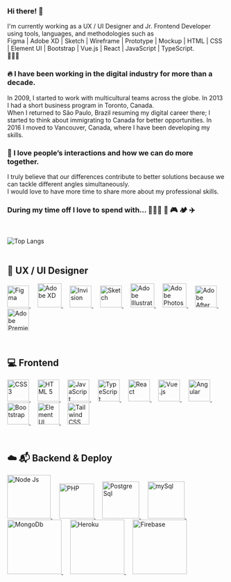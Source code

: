 ### Hi there! 👋
I'm currently working as a UX / UI Designer and Jr. Frontend Developer using tools, languages, and methodologies such as<br>
Figma | Adobe XD | Sketch | Wireframe | Prototype | Mockup | HTML | CSS | Element UI | Bootstrap | Vue.js | React | JavaScript | TypeScript.
<br>
🚀🚀🚀
<br>
### 🔥 I have been working in the digital industry for more than a decade.
In 2009, I started to work with multicultural teams across the globe. In 2013 I had a short business program in Toronto, Canada.<br>
When I returned to São Paulo, Brazil resuming my digital career there; I started to think about immigrating to Canada for better opportunities. In 2016 I moved to Vancouver, Canada, where I have been developing my skills.

### 🥰 I love people’s interactions and how we can do more together.
I truly believe that our differences contribute to better solutions because we can tackle different angles simultaneously.<br>
I would love to have more time to share more about my professional skills.

### During my time off I love to spend with... 👨‍👩‍👦 🚵 🎮 🏕️ ✈️
<br>

![Top Langs](https://github-readme-stats.vercel.app/api/top-langs/?username=kleber-smartdev)
<br><br>


## 📱 UX / UI Designer
<p align="left"> 
  <a href="https://www.figma.com/" target="_blank" rel="noreferrer">
    <img src="https://kleberux.com/imgs/figma.svg" alt="Figma" title="Figma" height="50"/>
  </a>
  &nbsp;&nbsp;&nbsp;
  <a href="https://www.adobe.com/products/xd.html" target="_blank" rel="noreferrer">
    <img src="https://kleberux.com/imgs/adobe_xd.svg" alt="Adobe XD" title="Adobe XD" height="55"/>
  </a>
  &nbsp;&nbsp;&nbsp;
  <a href="https://www.invisionapp.com" target="_blank" rel="noreferrer">
    <img src="https://kleberux.com/imgs/invision.svg" alt="Invision" title="Invision" height="50"/>
  </a>
  &nbsp;&nbsp;&nbsp;
  <a href="https://www.sketch.com" target="_blank" rel="noreferrer">
    <img src="https://kleberux.com/imgs/sketch.svg" alt="Sketch" title="Sketch" height="50"/>
  </a>
  &nbsp;&nbsp;&nbsp;
  <a href="https://www.adobe.com/in/products/illustrator.html" target="_blank" rel="noreferrer">
    <img src="https://kleberux.com/imgs/adobe-illus.svg" alt="Adobe Illustrator" title="Adobe Illustrator" height="55"/>
  </a>
  &nbsp;&nbsp;&nbsp;
  <a href="https://www.photoshop.com/en" target="_blank" rel="noreferrer">
    <img src="https://kleberux.com/imgs/adobe-photo.svg" alt="Adobe Photoshop" title="Adobe Photoshop" height="55"/>
  </a>
   &nbsp;&nbsp;&nbsp;
  <a href="https://www.photoshop.com/en" target="_blank" rel="noreferrer">
    <img src="https://kleberux.com/imgs/adobe-after.svg" alt="Adobe After Effects" title="Adobe After Effects" height="50"/>
  </a>
   &nbsp;&nbsp;&nbsp;
  <a href="https://www.photoshop.com/en" target="_blank" rel="noreferrer">
    <img src="https://kleberux.com/imgs/adobe-prem.svg" alt="Adobe Premiere" title="Adobe Premiere" height="50"/>
  </a> 
</p>
<br>

## 💻 Frontend
<p align="left">
  <a href="https://www.w3schools.com/css/" target="_blank" rel="noreferrer">
    <img src="https://kleberux.com/imgs/css-3.svg" alt="CSS 3" title="CSS 3" height="50"/>
  </a>
  &nbsp;&nbsp;&nbsp;
  <a href="https://www.w3.org/html/" target="_blank" rel="noreferrer">
    <img src="https://kleberux.com/imgs/html-5.svg" alt="HTML 5" title="HTML 5" height="50"/>
  </a>
  &nbsp;&nbsp;&nbsp;
  <a href="https://developer.mozilla.org/en-US/docs/Web/JavaScript" target="_blank" rel="noreferrer">
    <img src="https://kleberux.com/imgs/java-script.svg" alt="JavaScript" title="JavaScript" height="50"/>
  </a>
  &nbsp;&nbsp;&nbsp; 
  <a href="https://www.typescriptlang.org/" target="_blank" rel="noreferrer">
    <img src="https://kleberux.com/imgs/type-script.svg" alt="TypeScript" title="TypeScript" height="50"/>
  </a>
  &nbsp;&nbsp;&nbsp;
  <a href="https://reactjs.org/" target="_blank" rel="noreferrer">
  <img src="https://kleberux.com/imgs/react.svg" alt="React" title="React" height="50"/>
  </a>
  &nbsp;&nbsp;&nbsp;
  <a href="https://vuejs.org/" target="_blank" rel="noreferrer">
    <img src="https://kleberux.com/imgs/vue.svg" alt="Vue.js" title="Vue.js" height="50"/>
  </a>
  &nbsp;&nbsp;&nbsp;
  <a href="https://angular.io" target="_blank" rel="noreferrer">
    <img src="https://kleberux.com/imgs/angular.svg" alt="Angular" title="Angular" height="50"/>
  </a>
  &nbsp;&nbsp;&nbsp;
  <a href="https://getbootstrap.com" target="_blank" rel="noreferrer">
    <img src="https://kleberux.com/imgs/bootstrap.svg" alt="Bootstrap" title="Bootstrap" height="50"/>
  </a>
  &nbsp;&nbsp;&nbsp;
  <a href="https://element.eleme.io/" target="_blank" rel="noreferrer">
    <img src="https://kleberux.com/imgs/element-ui.svg" alt="Element UI" title="Element UI" height="50"/>
  </a>
  &nbsp;&nbsp;&nbsp;
  <a href="https://tailwindcss.com/" target="_blank" rel="noreferrer">
    <img src="https://kleberux.com/imgs/tailwind.svg" alt="Tailwind CSS" title="Tailwind CSS" height="50"/>
  </a> 
</p>
<br>

## ☁️ 📬 Backend & Deploy
<p align="left"> 
  <a href="https://nodejs.org" target="_blank" rel="noreferrer">
    <img src="https://kleberux.com/imgs/node-js.svg" alt="Node Js" title="Node Js" width="100"/>
  </a>
  &nbsp;&nbsp;&nbsp;
  <a href="https://www.php.net" target="_blank" rel="noreferrer">
    <img src="https://kleberux.com/imgs/php.svg" alt="PHP" title="PHP" width="80"/>
  </a>
  &nbsp;&nbsp;&nbsp;
  <a href="https://www.postgresql.org" target="_blank" rel="noreferrer">
    <img src="https://kleberux.com/imgs/postgre-sql.svg" alt="Postgre Sql" title="Postgre Sql" width="85"/>
  </a>
  &nbsp;&nbsp;&nbsp;
  <a href="https://www.mysql.com/" target="_blank" rel="noreferrer">
    <img src="https://kleberux.com/imgs/my-sql.svg" alt="mySql" title="mySql" width="85"/>
  </a>
  &nbsp;&nbsp;&nbsp;
  <a href="https://www.mongodb.com/" target="_blank" rel="noreferrer">
    <img src="https://kleberux.com/imgs/mongo-db.svg" alt="MongoDb" title="MongoDb" width="125"/>
  </a>
  &nbsp;&nbsp;&nbsp;
  <a href="https://heroku.com" target="_blank" rel="noreferrer">
    <img src="https://kleberux.com/imgs/heroku.svg" alt="Heroku" title="Heroku" width="125"/>
  </a>
  &nbsp;&nbsp;&nbsp;
  <a href="https://firebase.google.com/" target="_blank" rel="noreferrer">
    <img src="https://kleberux.com/imgs/firebase.svg" alt="Firebase" title="Firebase" width="125"/>
  </a> 
</p>
